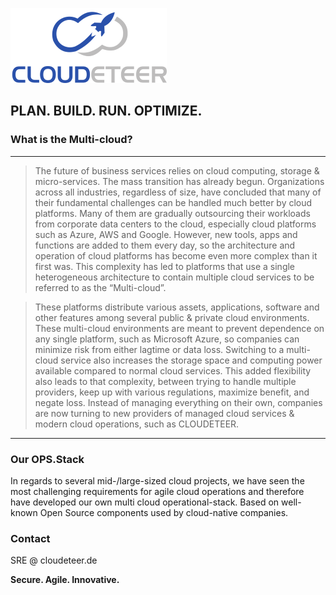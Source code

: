 ![cdt](https://raw.githubusercontent.com/cloudeteer/blog/master/images/CDT_250x120.png)

## PLAN. BUILD. RUN. OPTIMIZE.

### What is the Multi-cloud?

* * *

> The future of business services relies on cloud computing, storage & micro-services. 
The mass transition has already begun. Organizations across all industries, 
regardless of size, have concluded that many of their fundamental challenges can 
be handled much better by cloud platforms. Many of them are gradually outsourcing 
their workloads from corporate data centers to the cloud, especially cloud 
platforms such as Azure, AWS and Google. However, new tools, 
apps and functions are added to them every day, so the architecture and operation of 
cloud platforms has become even more complex than it first was. This complexity has 
led to platforms that use a single heterogeneous architecture to contain multiple 
cloud services to be referred to as the “Multi-cloud”.
 
> These platforms distribute various assets, applications, software and other features 
among several public & private cloud environments. These multi-cloud environments are 
meant to prevent dependence on any single platform, such as Microsoft Azure, so companies 
can minimize risk from either lagtime or data loss. Switching to a multi-cloud service also 
increases the storage space and computing power available compared to normal cloud services. 
This added flexibility also leads to that complexity, between trying to handle multiple providers, 
keep up with various regulations, maximize benefit, and negate loss. Instead of managing everything on 
their own, companies are now turning to new providers of managed cloud services & modern cloud operations, such as CLOUDETEER. 

* * *

### Our OPS.Stack

In regards to several mid-/large-sized cloud projects, we have seen the most challenging requirements for agile cloud operations and therefore have developed our own multi cloud operational-stack.
Based on well-known Open Source components used by cloud-native companies.

### Contact

SRE @ cloudeteer.de

**Secure. Agile. Innovative.**
